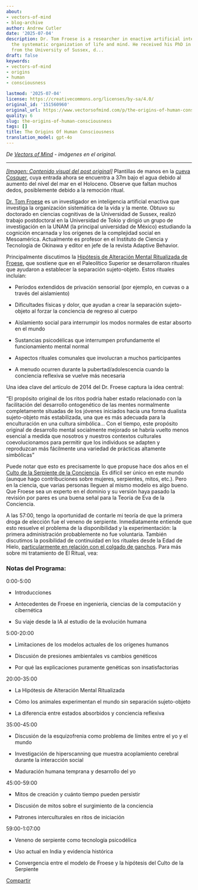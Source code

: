 ```yaml
---
about:
- vectors-of-mind
- blog-archive
author: Andrew Cutler
date: '2025-07-04'
description: Dr. Tom Froese is a researcher in enactive artificial intelligence investigating
  the systematic organization of life and mind. He received his PhD in cognitive science
  from the University of Sussex, d...
draft: false
keywords:
- vectors-of-mind
- origins
- human
- consciousness

lastmod: '2025-07-04'
license: https://creativecommons.org/licenses/by-sa/4.0/
original_id: '151560960'
original_url: https://www.vectorsofmind.com/p/the-origins-of-human-consciousness
quality: 6
slug: the-origins-of-human-consciousness
tags: []
title: The Origins Of Human Consciousness
translation_model: gpt-4o
---
```


*De [Vectors of Mind](https://www.vectorsofmind.com/p/the-origins-of-human-consciousness) - imágenes en el original.*

---

[*[Imagen: Contenido visual del post original]*](https://substackcdn.com/image/fetch/$s_!C0u3!,f_auto,q_auto:good,fl_progressive:steep/https%3A%2F%2Fsubstack-post-media.s3.amazonaws.com%2Fpublic%2Fimages%2F73ec3760-eb6a-4df5-8c11-4c52660928ca_1350x900.jpeg) Plantillas de manos en la [cueva Cosquer](https://www.newscientist.com/article/mg25734300-900-cave-paintings-of-mutilated-hands-could-be-a-stone-age-sign-language/), cuya entrada ahora se encuentra a 37m bajo el agua debido al aumento del nivel del mar en el Holoceno. Observe que faltan muchos dedos, posiblemente debido a la remoción ritual.

[Dr. Tom Froese](https://twitter.com/drtomfroese) es un investigador en inteligencia artificial enactiva que investiga la organización sistemática de la vida y la mente. Obtuvo su doctorado en ciencias cognitivas de la Universidad de Sussex, realizó trabajo postdoctoral en la Universidad de Tokio y dirigió un grupo de investigación en la UNAM (la principal universidad de México) estudiando la cognición encarnada y los orígenes de la complejidad social en Mesoamérica. Actualmente es profesor en el Instituto de Ciencia y Tecnología de Okinawa y editor en jefe de la revista Adaptive Behavior.

Principalmente discutimos la [Hipótesis de Alteración Mental Ritualizada de Froese](https://www.academia.edu/10396191/The_ritualised_mind_alteration_hypothesis_of_the_origins_and_evolution_of_the_symbolic_human_mind), que sostiene que en el Paleolítico Superior se desarrollaron rituales que ayudaron a establecer la separación sujeto-objeto. Estos rituales incluían:

  * Períodos extendidos de privación sensorial (por ejemplo, en cuevas o a través del aislamiento)

  * Dificultades físicas y dolor, que ayudan a crear la separación sujeto-objeto al forzar la conciencia de regreso al cuerpo

  * Aislamiento social para interrumpir los modos normales de estar absorto en el mundo

  * Sustancias psicodélicas que interrumpen profundamente el funcionamiento mental normal

  * Aspectos rituales comunales que involucran a muchos participantes

  * A menudo ocurren durante la pubertad/adolescencia cuando la conciencia reflexiva se vuelve más necesaria

Una idea clave del artículo de 2014 del Dr. Froese captura la idea central:

“El propósito original de los ritos podría haber estado relacionado con la facilitación del desarrollo ontogenético de las mentes normalmente completamente situadas de los jóvenes iniciados hacia una forma dualista sujeto-objeto más estabilizada, una que es más adecuada para la enculturación en una cultura simbólica... Con el tiempo, este propósito original de desarrollo mental socialmente mejorado se habría vuelto menos esencial a medida que nosotros y nuestros contextos culturales coevolucionamos para permitir que los individuos se adapten y reproduzcan más fácilmente una variedad de prácticas altamente simbólicas”

Puede notar que esto es precisamente lo que propuse hace dos años en el [Culto de la Serpiente de la Conciencia](https://www.vectorsofmind.com/p/the-snake-cult-of-consciousness). Es difícil ser único en este mundo (aunque hago contribuciones sobre mujeres, serpientes, mitos, etc.). Pero en la ciencia, que varias personas lleguen al mismo modelo es algo bueno. Que Froese sea un experto en el dominio y su versión haya pasado la revisión por pares es una buena señal para la Teoría de Eva de la Conciencia.

A las 57:00, tengo la oportunidad de contarle mi teoría de que la primera droga de elección fue el veneno de serpiente. Inmediatamente entiende que esto resuelve el problema de la disponibilidad y la experimentación: la primera administración probablemente no fue voluntaria. También discutimos la posibilidad de continuidad en los rituales desde la Edad de Hielo, [particularmente en relación con el colgado de ganchos](https://www.vectorsofmind.com/p/evidence-for-global-cultural-diffusion). Para más sobre mi tratamiento de El Ritual, vea:

### Notas del Programa:

0:00-5:00

  * Introducciones

  * Antecedentes de Froese en ingeniería, ciencias de la computación y cibernética

  * Su viaje desde la IA al estudio de la evolución humana

5:00-20:00

  * Limitaciones de los modelos actuales de los orígenes humanos

  * Discusión de presiones ambientales vs cambios genéticos

  * Por qué las explicaciones puramente genéticas son insatisfactorias

20:00-35:00

  * La Hipótesis de Alteración Mental Ritualizada

  * Cómo los animales experimentan el mundo sin separación sujeto-objeto

  * La diferencia entre estados absorbidos y conciencia reflexiva

35:00-45:00

  * Discusión de la esquizofrenia como problema de límites entre el yo y el mundo

  * Investigación de hiperscanning que muestra acoplamiento cerebral durante la interacción social

  * Maduración humana temprana y desarrollo del yo

45:00-59:00

  * Mitos de creación y cuánto tiempo pueden persistir

  * Discusión de mitos sobre el surgimiento de la conciencia

  * Patrones interculturales en ritos de iniciación

59:00-1:07:00

  * Veneno de serpiente como tecnología psicodélica

  * Uso actual en India y evidencia histórica

  * Convergencia entre el modelo de Froese y la hipótesis del Culto de la Serpiente

[Compartir](https://www.vectorsofmind.com/p/the-origins-of-human-consciousness?utm_source=substack&utm_medium=email&utm_content=share&action=share)